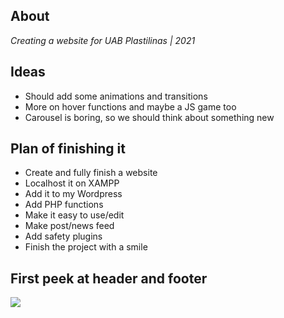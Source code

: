 ## About
_Creating a website for UAB Plastilinas | 2021_

## Ideas
* Should add some animations and transitions
* More on hover functions and maybe a JS game too 
* Carousel is boring, so we should think about something new

## Plan of finishing it
* Create and fully finish a website 
* Localhost it on XAMPP
* Add it to my Wordpress
* Add PHP functions
* Make it easy to use/edit
* Make post/news feed
* Add safety plugins
* Finish the project with a smile

## First peek at header and footer
<img src="https://i.imgur.com/FOL37Qu.png">
